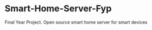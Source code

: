 Smart-Home-Server-Fyp
=====================

Final Year Project. 
Open source smart home server for smart devices
